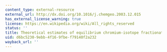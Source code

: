 ```yaml
---
content_type: external-resource
external_url: http://dx.doi.org/10.1016/j.chemgeo.2003.12.015
has_external_license_warning: true
license: https://en.wikipedia.org/wiki/All_rights_reserved
status: ''
title: Theoretical estimates of equilibrium chromium-isotope fractionations
uid: d6bc5230-9ebb-4f16-9fbe-f79140f2a232
wayback_url: ''
---
```

